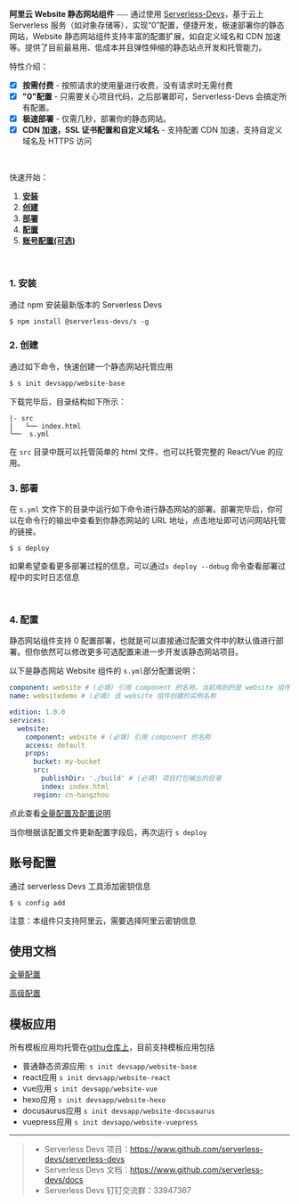 **阿里云 Website 静态网站组件** ⎯⎯⎯ 通过使用 [Serverless-Devs](https://github.com/devsapp)，基于云上 Serverless 服务（如对象存储等），实现“0”配置，便捷开发，极速部署你的静态网站，Website 静态网站组件支持丰富的配置扩展，如自定义域名和 CDN 加速等。提供了目前最易用、低成本并且弹性伸缩的静态站点开发和托管能力。
<br/>

特性介绍：

- [x] **按需付费** - 按照请求的使用量进行收费，没有请求时无需付费
- [x] **"0"配置** - 只需要关心项目代码，之后部署即可，Serverless-Devs 会搞定所有配置。
- [x] **极速部署** - 仅需几秒，部署你的静态网站。
- [x] **CDN 加速，SSL 证书配置和自定义域名** - 支持配置 CDN 加速，支持自定义域名及 HTTPS 访问

<br/>

快速开始：

1. [**安装**](#1-安装)
2. [**创建**](#2-创建)
3. [**部署**](#3-部署)
4. [**配置**](#4-配置)
5. [**账号配置(可选)**](<#账号配置(可选)>)

&nbsp;

### 1. 安装

通过 npm 安装最新版本的 Serverless Devs

```
$ npm install @serverless-devs/s -g
```

### 2. 创建

通过如下命令，快速创建一个静态网站托管应用

```bash
$ s init devsapp/website-base
```

下载完毕后，目录结构如下所示：

```
|- src
|   └── index.html
└──  s.yml
```

在 `src` 目录中既可以托管简单的 html 文件，也可以托管完整的 React/Vue 的应用。

### 3. 部署

在 `s.yml` 文件下的目录中运行如下命令进行静态网站的部署。部署完毕后，你可以在命令行的输出中查看到你静态网站的 URL 地址，点击地址即可访问网站托管的链接。

```
$ s deploy
```

如果希望查看更多部署过程的信息，可以通过`s deploy --debug` 命令查看部署过程中的实时日志信息

<br/>

### 4. 配置

静态网站组件支持 0 配置部署，也就是可以直接通过配置文件中的默认值进行部署。但你依然可以修改更多可选配置来进一步开发该静态网站项目。

以下是静态网站 Website 组件的 `s.yml`部分配置说明：

```yml
component: website # (必填) 引用 component 的名称，当前用到的是 website 组件
name: websitedemo # (必填) 该 website 组件创建的实例名称

edition: 1.0.0
services:
  website:
    component: website # (必填) 引用 component 的名称
    access: default
    props:
      bucket: my-bucket
      src:
        publishDir: './build' # (必填) 项目打包输出的目录
        index: index.html
      region: cn-hangzhou
```

点此查看[全量配置及配置说明](https://github.com/devsapp/website/blob/master/docs/config.md)

当你根据该配置文件更新配置字段后，再次运行 `s deploy`

## 账号配置

通过 serverless Devs 工具添加密钥信息

```
$ s config add
```

注意：本组件只支持阿里云，需要选择阿里云密钥信息

## 使用文档

[全量配置](https://github.com/devsapp/website/tree/master/docs/config.md)

[高级配置](https://github.com/devsapp/website/tree/master/docs/advance.md)

## 模板应用
所有模板应用均托管在[githu仓库上](https://github.com/devsapp/website-example)，目前支持模板应用包括
- 普通静态资源应用: `s init devsapp/website-base`
- react应用 `s init devsapp/website-react`
- vue应用 `s init devsapp/website-vue`
- hexo应用 `s init devsapp/website-hexo`
- docusaurus应用 `s init devsapp/website-docusaurus`
- vuepress应用 `s init devsapp/website-vuepress`

-----
> - Serverless Devs 项目：https://www.github.com/serverless-devs/serverless-devs   
> - Serverless Devs 文档：https://www.github.com/serverless-devs/docs   
> - Serverless Devs 钉钉交流群：33947367    
